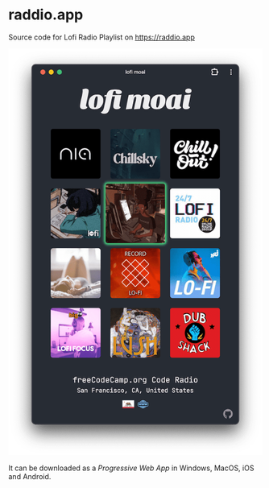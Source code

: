 # raddio.app

Source code for Lofi Radio Playlist on <https://raddio.app>

![lofi moai screen capture](img/raddio_app.png)

It can be downloaded as a _Progressive Web App_ in Windows, MacOS, iOS and Android.
